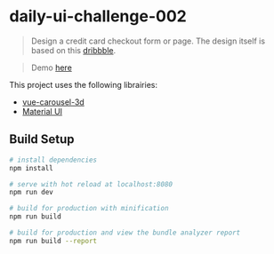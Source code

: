 # daily-ui-challenge-002

> Design a credit card checkout form or page. The design itself is based on this [dribbble](https://dribbble.com/shots/2686011-Daily-UI-002-Card-Checkout).

> Demo [here](https://daily-ui-challenge-002.firebaseapp.com/)

This project uses the following librairies:
- [vue-carousel-3d](https://github.com/wlada/vue-carousel-3d)
- [Material UI](https://www.muicss.com/)


## Build Setup

``` bash
# install dependencies
npm install

# serve with hot reload at localhost:8080
npm run dev

# build for production with minification
npm run build

# build for production and view the bundle analyzer report
npm run build --report
```

